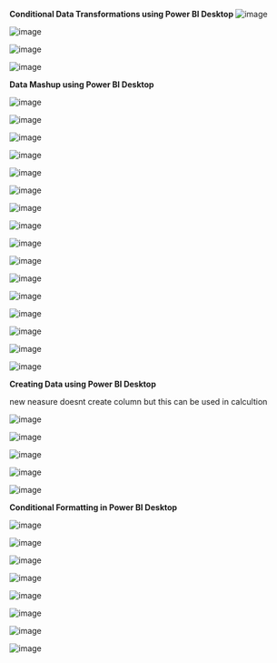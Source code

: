 **Conditional Data Transformations using Power BI Desktop**
![image](https://github.com/princit/Data_Analysis_and_Bussiness_Intelligence/assets/29123911/9f2c7375-81b3-40bb-a1d5-5aa4c0ecf802)

![image](https://github.com/princit/Data_Analysis_and_Bussiness_Intelligence/assets/29123911/5c9715e0-053e-4006-a024-04b81a9819c7)

![image](https://github.com/princit/Data_Analysis_and_Bussiness_Intelligence/assets/29123911/f43511de-4e6f-4daa-aa34-b12e9adb2aaf)

![image](https://github.com/princit/Data_Analysis_and_Bussiness_Intelligence/assets/29123911/c4ab1021-2308-4b51-ba98-4ce832109667)

**Data Mashup using Power BI Desktop**

![image](https://github.com/princit/Data_Analysis_and_Bussiness_Intelligence/assets/29123911/59bd2250-4b26-4e1d-844a-3d2750d709e9)

![image](https://github.com/princit/Data_Analysis_and_Bussiness_Intelligence/assets/29123911/2d7e9242-df56-4d2a-9c98-1daf6126fc5f)

![image](https://github.com/princit/Data_Analysis_and_Bussiness_Intelligence/assets/29123911/badb84f7-a6ea-40ba-b444-1ec6c29e6391)

![image](https://github.com/princit/Data_Analysis_and_Bussiness_Intelligence/assets/29123911/4f5c133e-38ce-47a1-b8a7-df91046ed801)

![image](https://github.com/princit/Data_Analysis_and_Bussiness_Intelligence/assets/29123911/c957f256-8406-4c18-a028-4c3cb1959bb9)

![image](https://github.com/princit/Data_Analysis_and_Bussiness_Intelligence/assets/29123911/6b8640c8-eaf5-4dc1-a8d1-dde159b26b52)

![image](https://github.com/princit/Data_Analysis_and_Bussiness_Intelligence/assets/29123911/5a8a136b-441a-455a-9a07-7fc95fcbc298)

![image](https://github.com/princit/Data_Analysis_and_Bussiness_Intelligence/assets/29123911/c6778156-d878-484d-9311-08fd3e03da66)

![image](https://github.com/princit/Data_Analysis_and_Bussiness_Intelligence/assets/29123911/d01d47cb-c710-4c9d-b6e7-d0c959e20596)

![image](https://github.com/princit/Data_Analysis_and_Bussiness_Intelligence/assets/29123911/bb4da048-ab6e-4b9a-97c3-f3bc7076fbe9)

![image](https://github.com/princit/Data_Analysis_and_Bussiness_Intelligence/assets/29123911/f26c4504-3499-47c2-8b11-8376ec3dad48)

![image](https://github.com/princit/Data_Analysis_and_Bussiness_Intelligence/assets/29123911/180e0c8e-2cca-4d70-a2ff-4b94c0e2245d)

![image](https://github.com/princit/Data_Analysis_and_Bussiness_Intelligence/assets/29123911/8af9700d-646b-44ca-88cc-90ab988d50b8)

![image](https://github.com/princit/Data_Analysis_and_Bussiness_Intelligence/assets/29123911/a19b0177-2e69-4dbe-aec6-34a17f2f8598)

![image](https://github.com/princit/Data_Analysis_and_Bussiness_Intelligence/assets/29123911/a734d7a2-ebd3-49ee-9591-bc2c653ef8b8)

![image](https://github.com/princit/Data_Analysis_and_Bussiness_Intelligence/assets/29123911/46e58332-41ae-4d60-893b-ec959b869f99)

**Creating Data using Power BI Desktop**

new neasure doesnt create column but this can be used in calcultion

![image](https://github.com/princit/Data_Analysis_and_Bussiness_Intelligence/assets/29123911/79ac21ff-a539-4ce9-affa-737d15bb7ccc)

![image](https://github.com/princit/Data_Analysis_and_Bussiness_Intelligence/assets/29123911/48c3528a-2f1a-432f-a282-30ebcb946211)

![image](https://github.com/princit/Data_Analysis_and_Bussiness_Intelligence/assets/29123911/a6d4fc32-3555-4851-b987-cdf6137844bd)

![image](https://github.com/princit/Data_Analysis_and_Bussiness_Intelligence/assets/29123911/3dbcb782-35ba-4d5d-b2ab-a12fe19d64dc)

![image](https://github.com/princit/Data_Analysis_and_Bussiness_Intelligence/assets/29123911/283a0b0c-ffc5-40a7-9857-ca3b96f96c7a)

**Conditional Formatting in Power BI Desktop**

![image](https://github.com/princit/Data_Analysis_and_Bussiness_Intelligence/assets/29123911/14d34b15-e284-4b0b-8756-01a46dd72b08)

![image](https://github.com/princit/Data_Analysis_and_Bussiness_Intelligence/assets/29123911/496a94c9-eee4-4fe7-a446-13027d9039a5)

![image](https://github.com/princit/Data_Analysis_and_Bussiness_Intelligence/assets/29123911/682e5b77-bcc9-4d3a-9875-ff97a40e56d1)

![image](https://github.com/princit/Data_Analysis_and_Bussiness_Intelligence/assets/29123911/84872494-1ea3-4998-adb3-beb52bae80d4)

![image](https://github.com/princit/Data_Analysis_and_Bussiness_Intelligence/assets/29123911/3d9c2f15-4c1e-4153-9da4-2bb17c1a05dd)

![image](https://github.com/princit/Data_Analysis_and_Bussiness_Intelligence/assets/29123911/d5342f63-d888-48cd-bf73-76884e2ada01)

![image](https://github.com/princit/Data_Analysis_and_Bussiness_Intelligence/assets/29123911/48825a77-278e-4541-b245-ee46b4cbbc5c)

![image](https://github.com/princit/Data_Analysis_and_Bussiness_Intelligence/assets/29123911/436836b3-1ffb-4895-b7f0-551411c3c83b)

